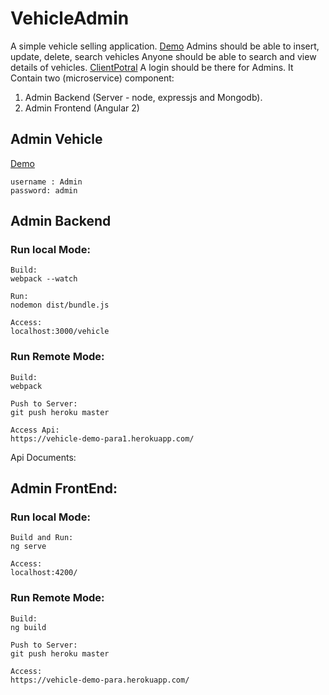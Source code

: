 # VehicleAdmin

A simple vehicle selling application. [Demo](https://vehicle-demo-para.herokuapp.com/)
Admins should be able to insert, update, delete, search vehicles
Anyone should be able to search and view details of vehicles. [ClientPotral](https://vehicle-demo-para.herokuapp.com/client)
A login should be there for Admins.
It Contain two (microservice) component:
1. Admin Backend (Server - node, expressjs and Mongodb).
2. Admin Frontend (Angular 2)


## Admin Vehicle
 [Demo](https://vehicle-demo-para.herokuapp.com/)
 ```
username : Admin
password: admin
```

## Admin Backend
### Run local Mode:
```
Build:
webpack --watch

Run:
nodemon dist/bundle.js

Access:
localhost:3000/vehicle
```

### Run Remote Mode:
```
Build:
webpack

Push to Server:
git push heroku master

Access Api:
https://vehicle-demo-para1.herokuapp.com/
```

Api Documents:


## Admin FrontEnd:
### Run local Mode:

```
Build and Run:
ng serve

Access:
localhost:4200/
```

### Run Remote Mode:
```
Build:
ng build

Push to Server:
git push heroku master

Access:
https://vehicle-demo-para.herokuapp.com/
```

